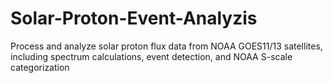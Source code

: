 # Solar-Proton-Event-Analyzis
Process and analyze solar proton flux data from NOAA GOES11/13 satellites, including spectrum calculations, event detection, and NOAA S-scale categorization

